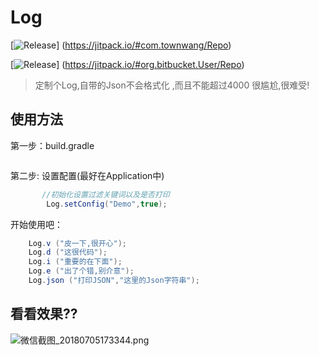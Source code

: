 # Log
[![Release](https://jitpack.io/v/com.townwang/Repo.svg)]
(https://jitpack.io/#com.townwang/Repo)


[![Release](https://jitpack.io/v/org.bitbucket.User/Repo.svg)]
(https://jitpack.io/#org.bitbucket.User/Repo)
> 定制个Log,自带的Json不会格式化 ,而且不能超过4000 很尴尬,很难受!

## 使用方法

第一步：build.gradle

```java

```

第二步: 设置配置(最好在Application中)
```java
       //初始化设置过滤关键词以及是否打印
        Log.setConfig("Demo",true);
```
开始使用吧：
```java
    Log.v ("皮一下,很开心");
    Log.d ("这很代码");
    Log.i ("重要的在下面");
    Log.e ("出了个错,别介意");
    Log.json ("打印JSON","这里的Json字符串");
```
## 看看效果??
![微信截图_20180705173344.png](https://i.loli.net/2018/07/05/5b3de8221f686.png)
